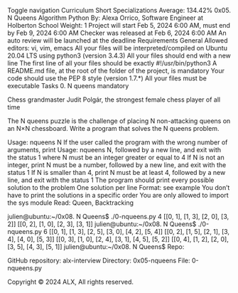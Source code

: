 Toggle navigation Curriculum Short Specializations Average: 134.42% 0x05. N Queens Algorithm Python By: Alexa Orrico, Software Engineer at Holberton School Weight: 1 Project will start Feb 5, 2024 6:00 AM, must end by Feb 9, 2024 6:00 AM Checker was released at Feb 6, 2024 6:00 AM An auto review will be launched at the deadline Requirements General Allowed editors: vi, vim, emacs All your files will be interpreted/compiled on Ubuntu 20.04 LTS using python3 (version 3.4.3) All your files should end with a new line The first line of all your files should be exactly #!/usr/bin/python3 A README.md file, at the root of the folder of the project, is mandatory Your code should use the PEP 8 style (version 1.7.\*) All your files must be executable Tasks 0. N queens mandatory

Chess grandmaster Judit Polgár, the strongest female chess player of all time

The N queens puzzle is the challenge of placing N non-attacking queens on an N×N chessboard. Write a program that solves the N queens problem.

Usage: nqueens N If the user called the program with the wrong number of arguments, print Usage: nqueens N, followed by a new line, and exit with the status 1 where N must be an integer greater or equal to 4 If N is not an integer, print N must be a number, followed by a new line, and exit with the status 1 If N is smaller than 4, print N must be at least 4, followed by a new line, and exit with the status 1 The program should print every possible solution to the problem One solution per line Format: see example You don’t have to print the solutions in a specific order You are only allowed to import the sys module Read: Queen, Backtracking

julien@ubuntu:~/0x08. N Queens$ ./0-nqueens.py 4 [[0, 1], [1, 3], [2, 0], [3, 2]] [[0, 2], [1, 0], [2, 3], [3, 1]] julien@ubuntu:~/0x08. N Queens$ ./0-nqueens.py 6 [[0, 1], [1, 3], [2, 5], [3, 0], [4, 2], [5, 4]] [[0, 2], [1, 5], [2, 1], [3, 4], [4, 0], [5, 3]] [[0, 3], [1, 0], [2, 4], [3, 1], [4, 5], [5, 2]] [[0, 4], [1, 2], [2, 0], [3, 5], [4, 3], [5, 1]] julien@ubuntu:~/0x08. N Queens$ Repo:

GitHub repository: alx-interview Directory: 0x05-nqueens File: 0-nqueens.py

Copyright © 2024 ALX, All rights reserved.
